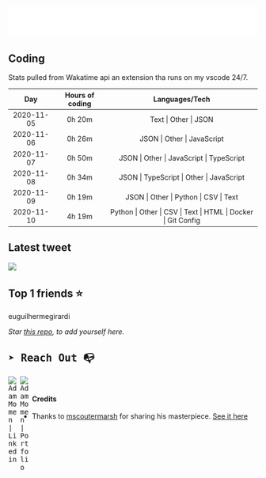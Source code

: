 
![test image size](/assets/welcome_message.gif)

## Coding
Stats pulled from Wakatime api an extension tha runs on my vscode 24/7.

|Day|Hours of coding|Languages/Tech|
|:-:|:-:|:-:|
|2020-11-05|0h 20m|Text &#124; Other &#124; JSON|
|2020-11-06|0h 26m|JSON &#124; Other &#124; JavaScript|
|2020-11-07|0h 50m|JSON &#124; Other &#124; JavaScript &#124; TypeScript|
|2020-11-08|0h 34m|JSON &#124; TypeScript &#124; Other &#124; JavaScript|
|2020-11-09|0h 19m|JSON &#124; Other &#124; Python &#124; CSV &#124; Text|
|2020-11-10|4h 19m|Python &#124; Other &#124; CSV &#124; Text &#124; HTML &#124; Docker &#124; Git Config|

## Latest tweet
[<img src="<tweet-image-url>" width="400">](https://twitter.com/adammomen8/status/1316739109638090754)

## Top 1 friends ⭐️
euguilhermegirardi

*Star [this repo](https://github.com/AdamMomen/AdamMomen), to add yourself here.*


<samp>

## ➤ Reach Out :mailbox_with_no_mail:

>
  <a href="https://www.linkedin.com/in/adam-momen-99596275/">
     <img align="left" alt="Adam Momen | Linkedin" width="24px" src="./assets/Linkedin.svg" />
   </a>

   <a href="https://adammomen.com/">
     <img align="left" alt="Adam Momen | Portfolio" width="24px" src="./assets/web.svg" />
   </a>

</samp>

<br>

#### Credits
* Thanks to [mscoutermarsh](https://github.com/mscoutermarsh) for sharing his masterpiece. [See it here](https://github.com/mscoutermarsh/mscoutermarsh)